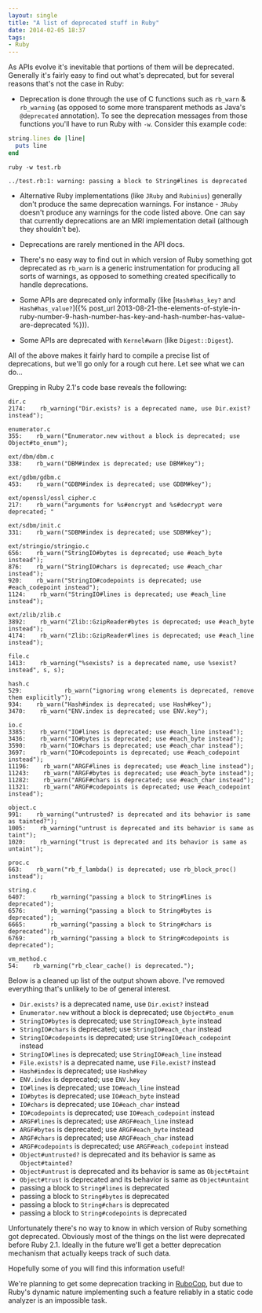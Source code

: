 ```yaml
---
layout: single
title: "A list of deprecated stuff in Ruby"
date: 2014-02-05 18:37
tags:
- Ruby
---
```


As APIs evolve it's inevitable that portions of them will be deprecated. Generally it's fairly
easy to find out what's deprecated, but for several reasons that's not the case in Ruby:

* Deprecation is done through the use of C functions such as `rb_warn` & `rb_warning` (as opposed to some more
transparent methods as Java's `@deprecated` annotation). To see the deprecation messages from those functions
you'll have to run Ruby with `-w`. Consider this example code:

``` ruby
string.lines do |line|
  puts line
end
```

```
ruby -w test.rb

../test.rb:1: warning: passing a block to String#lines is deprecated
```

* Alternative Ruby implementations (like `JRuby` and `Rubinius`)
generally don't produce the same deprecation warnings. For instance -
`JRuby` doesn't produce any warnings for the code listed above. One
can say that currently deprecations are an MRI implementation detail
(although they shouldn't be).

* Deprecations are rarely mentioned in the API docs.

* There's no easy way to find out in which version of Ruby
something got deprecated as `rb_warn` is a generic instrumentation for
producing all sorts of warnings, as opposed to something created specifically to handle
deprecations.

* Some APIs are deprecated only informally (like
  [`Hash#has_key?` and `Hash#has_value?`]({% post_url 2013-08-21-the-elements-of-style-in-ruby-number-9-hash-number-has-key-and-hash-number-has-value-are-deprecated %})).

* Some APIs are deprecated with `Kernel#warn` (like `Digest::Digest`).

All of the above makes it fairly hard to compile a precise list of deprecations, but we'll go
only for a rough cut here. Let see what we can do...

Grepping in Ruby 2.1's code base reveals the following:

```
dir.c
2174:    rb_warning("Dir.exists? is a deprecated name, use Dir.exist? instead");

enumerator.c
355:    rb_warn("Enumerator.new without a block is deprecated; use Object#to_enum");

ext/dbm/dbm.c
338:    rb_warn("DBM#index is deprecated; use DBM#key");

ext/gdbm/gdbm.c
453:    rb_warn("GDBM#index is deprecated; use GDBM#key");

ext/openssl/ossl_cipher.c
217:    rb_warn("arguments for %s#encrypt and %s#decrypt were deprecated; "

ext/sdbm/init.c
331:    rb_warn("SDBM#index is deprecated; use SDBM#key");

ext/stringio/stringio.c
656:    rb_warn("StringIO#bytes is deprecated; use #each_byte instead");
876:    rb_warn("StringIO#chars is deprecated; use #each_char instead");
920:    rb_warn("StringIO#codepoints is deprecated; use #each_codepoint instead");
1124:    rb_warn("StringIO#lines is deprecated; use #each_line instead");

ext/zlib/zlib.c
3892:    rb_warn("Zlib::GzipReader#bytes is deprecated; use #each_byte instead");
4174:    rb_warn("Zlib::GzipReader#lines is deprecated; use #each_line instead");

file.c
1413:    rb_warning("%sexists? is a deprecated name, use %sexist? instead", s, s);

hash.c
529:            rb_warn("ignoring wrong elements is deprecated, remove them explicitly");
934:    rb_warn("Hash#index is deprecated; use Hash#key");
3470:    rb_warn("ENV.index is deprecated; use ENV.key");

io.c
3385:    rb_warn("IO#lines is deprecated; use #each_line instead");
3436:    rb_warn("IO#bytes is deprecated; use #each_byte instead");
3590:    rb_warn("IO#chars is deprecated; use #each_char instead");
3697:    rb_warn("IO#codepoints is deprecated; use #each_codepoint instead");
11196:    rb_warn("ARGF#lines is deprecated; use #each_line instead");
11243:    rb_warn("ARGF#bytes is deprecated; use #each_byte instead");
11282:    rb_warn("ARGF#chars is deprecated; use #each_char instead");
11321:    rb_warn("ARGF#codepoints is deprecated; use #each_codepoint instead");

object.c
991:    rb_warning("untrusted? is deprecated and its behavior is same as tainted?");
1005:    rb_warning("untrust is deprecated and its behavior is same as taint");
1020:    rb_warning("trust is deprecated and its behavior is same as untaint");

proc.c
663:    rb_warn("rb_f_lambda() is deprecated; use rb_block_proc() instead");

string.c
6407:       rb_warning("passing a block to String#lines is deprecated");
6576:       rb_warning("passing a block to String#bytes is deprecated");
6665:       rb_warning("passing a block to String#chars is deprecated");
6769:       rb_warning("passing a block to String#codepoints is deprecated");

vm_method.c
54:    rb_warning("rb_clear_cache() is deprecated.");
```

Below is a cleaned up list of the output shown above. I've removed everything
that's unlikely to be of general interest.

* `Dir.exists?` is a deprecated name, use `Dir.exist?` instead
* `Enumerator.new` without a block is deprecated; use `Object#to_enum`
* `StringIO#bytes` is deprecated; use `StringIO#each_byte` instead
* `StringIO#chars` is deprecated; use `StringIO#each_char` instead
* `StringIO#codepoints` is deprecated; use `StringIO#each_codepoint` instead
* `StringIO#lines` is deprecated; use `StringIO#each_line` instead
* `File.exists?` is a deprecated name, use `File.exist?` instead
* `Hash#index` is deprecated; use `Hash#key`
* `ENV.index` is deprecated; use `ENV.key`
* `IO#lines` is deprecated; use `IO#each_line` instead
* `IO#bytes` is deprecated; use `IO#each_byte` instead
* `IO#chars` is deprecated; use `IO#each_char` instead
* `IO#codepoints` is deprecated; use `IO#each_codepoint` instead
* `ARGF#lines` is deprecated; use `ARGF#each_line` instead
* `ARGF#bytes` is deprecated; use `ARGF#each_byte` instead
* `ARGF#chars` is deprecated; use `ARGF#each_char` instead
* `ARGF#codepoints` is deprecated; use `ARGF#each_codepoint` instead
* `Object#untrusted?` is deprecated and its behavior is same as `Object#tainted?`
* `Object#untrust` is deprecated and its behavior is same as `Object#taint`
* `Object#trust` is deprecated and its behavior is same as `Object#untaint`
* passing a block to `String#lines` is deprecated
* passing a block to `String#bytes` is deprecated
* passing a block to `String#chars` is deprecated
* passing a block to `String#codepoints` is deprecated

Unfortunately there's no way to know in which version of Ruby
something got deprecated. Obviously most of the things on the list
were deprecated before Ruby 2.1. Ideally in the future we'll get a
better deprecation mechanism that actually keeps track of such data.

Hopefully some of you will find this information useful!

We're planning to get some deprecation tracking in [RuboCop](https://github.com/bbatsov/rubocop), but
due to Ruby's dynamic nature implementing such a feature reliably in a static code analyzer is an
impossible task.
